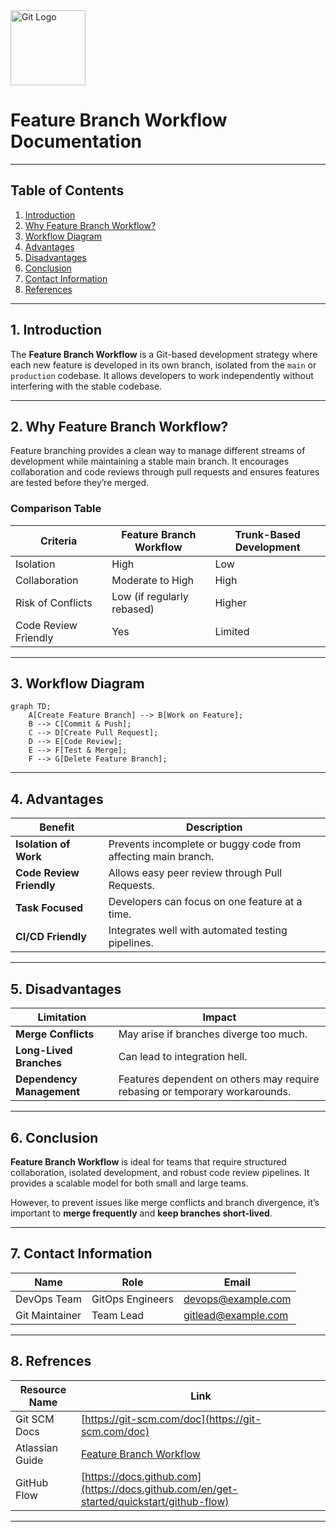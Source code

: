 <img src="https://git-scm.com/images/logos/downloads/Git-Icon-1788C.png" alt="Git Logo" width="120"/>

# Feature Branch Workflow Documentation

---

## Table of Contents

1. [Introduction](#1-introduction)  
2. [Why Feature Branch Workflow?](#2-why-feature-branch-workflow)  
3. [Workflow Diagram](#3-workflow-diagram)  
4. [Advantages](#4-advantages)  
5. [Disadvantages](#5-disadvantages)  
6. [Conclusion](#6-conclusion)  
7. [Contact Information](#7-contact-information)  
8. [References](#8-references)

---

## 1. Introduction

The **Feature Branch Workflow** is a Git-based development strategy where each new feature is developed in its own branch, isolated from the `main` or `production` codebase. It allows developers to work independently without interfering with the stable codebase.

---

## 2. Why Feature Branch Workflow?

Feature branching provides a clean way to manage different streams of development while maintaining a stable main branch. It encourages collaboration and code reviews through pull requests and ensures features are tested before they’re merged.

###  Comparison Table

| Criteria               | Feature Branch Workflow       | Trunk-Based Development      |
|------------------------|-------------------------------|------------------------------|
| Isolation              | High                          | Low                          |
| Collaboration          | Moderate to High              | High                         |
| Risk of Conflicts      | Low (if regularly rebased)    | Higher                       |
| Code Review Friendly   | Yes                         |  Limited                   |

---

## 3. Workflow Diagram

```mermaid
graph TD;
    A[Create Feature Branch] --> B[Work on Feature];
    B --> C[Commit & Push];
    C --> D[Create Pull Request];
    D --> E[Code Review];
    E --> F[Test & Merge];
    F --> G[Delete Feature Branch];
```
---

## 4. Advantages

| Benefit                  | Description                                                   |
| ------------------------ | ------------------------------------------------------------- |
| **Isolation of Work**    | Prevents incomplete or buggy code from affecting main branch. |
| **Code Review Friendly** | Allows easy peer review through Pull Requests.                |
| **Task Focused**         | Developers can focus on one feature at a time.                |
| **CI/CD Friendly**       | Integrates well with automated testing pipelines.             |

---

## 5. Disadvantages

| Limitation                | Impact                                                                      |
| ------------------------- | --------------------------------------------------------------------------- |
| **Merge Conflicts**       | May arise if branches diverge too much.                                     |
| **Long-Lived Branches**   | Can lead to integration hell.                                               |
| **Dependency Management** | Features dependent on others may require rebasing or temporary workarounds. |

---
## 6. Conclusion

**Feature Branch Workflow** is ideal for teams that require structured collaboration, isolated development, and robust code review pipelines. It provides a scalable model for both small and large teams.

However, to prevent issues like merge conflicts and branch divergence, it’s important to **merge frequently** and **keep branches short-lived**.

---
## 7. Contact Information

| Name           | Role             | Email                                             |
| -------------- | ---------------- | ------------------------------------------------- |
| DevOps Team    | GitOps Engineers | [devops@example.com](mailto:devops@example.com)   |
| Git Maintainer | Team Lead        | [gitlead@example.com](mailto:gitlead@example.com) |

---
## 8. Refrences

| Resource Name   | Link                                                                                                           |
| --------------- | -------------------------------------------------------------------------------------------------------------- |
| Git SCM Docs    | [https://git-scm.com/doc](https://git-scm.com/doc)                                                             |
| Atlassian Guide | [Feature Branch Workflow](https://www.atlassian.com/git/tutorials/comparing-workflows/feature-branch-workflow) |
| GitHub Flow     | [https://docs.github.com](https://docs.github.com/en/get-started/quickstart/github-flow)                       |

---

